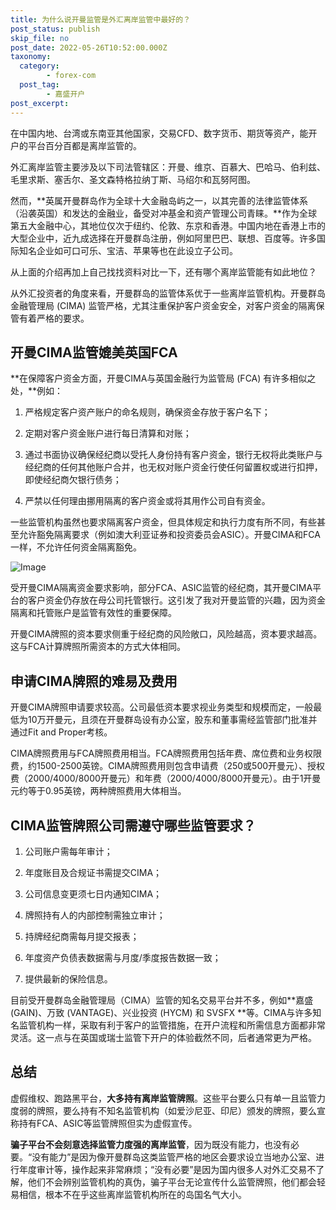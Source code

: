 ```yaml
---
title: 为什么说开曼监管是外汇离岸监管中最好的？
post_status: publish
skip_file: no
post_date: 2022-05-26T10:52:00.000Z
taxonomy:
  category:
        - forex-com
  post_tag:
        - 嘉盛开户
post_excerpt: 
---
```

在中国内地、台湾或东南亚其他国家，交易CFD、数字货币、期货等资产，能开户的平台百分百都是离岸监管的。

外汇离岸监管主要涉及以下司法管辖区：开曼、维京、百慕大、巴哈马、伯利兹、毛里求斯、塞舌尔、圣文森特格拉纳丁斯、马绍尔和瓦努阿图。

然而，**英属开曼群岛作为全球十大金融岛屿之一，以其完善的法律监管体系（沿袭英国）和发达的金融业，备受对冲基金和资产管理公司青睐。**作为全球第五大金融中心，其地位仅次于纽约、伦敦、东京和香港。中国内地在香港上市的大型企业中，近九成选择在开曼群岛注册，例如阿里巴巴、联想、百度等。许多国际知名企业如可口可乐、宝洁、苹果等也在此设立子公司。

从上面的介绍再加上自己找找资料对比一下，还有哪个离岸监管能有如此地位？

从外汇投资者的角度来看，开曼群岛的监管体系优于一些离岸监管机构。开曼群岛金融管理局 (CIMA) 监管严格，尤其注重保护客户资金安全，对客户资金的隔离保管有着严格的要求。

## 开曼CIMA监管媲美英国FCA

**在保障客户资金方面，开曼CIMA与英国金融行为监管局 (FCA) 有许多相似之处，**例如：

1. 严格规定客户资产账户的命名规则，确保资金存放于客户名下；

1. 定期对客户资金账户进行每日清算和对账；

1. 通过书面协议确保经纪商以受托人身份持有客户资金，银行无权将此类账户与经纪商的任何其他账户合并，也无权对账户资金行使任何留置权或进行扣押，即使经纪商欠银行债务；

1. 严禁以任何理由挪用隔离的客户资金或将其用作公司自有资金。

一些监管机构虽然也要求隔离客户资金，但具体规定和执行力度有所不同，有些甚至允许豁免隔离要求（例如澳大利亚证券和投资委员会ASIC）。开曼CIMA和FCA一样，不允许任何资金隔离豁免。

![Image](https://prod-files-secure.s3.us-west-2.amazonaws.com/39ed1227-6d7d-4570-be36-9ccd4a2c4241/bd849744-3fcb-4a37-8312-357962c8f065/image.png?X-Amz-Algorithm=AWS4-HMAC-SHA256&X-Amz-Content-Sha256=UNSIGNED-PAYLOAD&X-Amz-Credential=ASIAZI2LB4663HCACBKT%2F20251003%2Fus-west-2%2Fs3%2Faws4_request&X-Amz-Date=20251003T041345Z&X-Amz-Expires=3600&X-Amz-Security-Token=IQoJb3JpZ2luX2VjEKT%2F%2F%2F%2F%2F%2F%2F%2F%2F%2FwEaCXVzLXdlc3QtMiJHMEUCIQCsuxz5HwXnH5BZ0aO3RG1vakDUVODfpT65R2YYmDQdOwIgLjtsOAFB1%2FO%2BtpoHMtOHOd86kWyArUHX2vnGmZY47Qgq%2FwMIPRAAGgw2Mzc0MjMxODM4MDUiDEUshfZxicmwXsKljSrcA3rppFJHZAlqtaY97g%2BzNyV5n03KGKxJnBLp0gbUhJ%2BYfxFrqX8vg4iTr3FVihNwCaMSjjj3dRvY7eqpqL5IoRAAP23hBnE6UCM%2FW9isitYM4nheIQ%2BXvhsDPj5pJlZFRLd7aRqCU76jdGOGINjDJRTw3sZBftDZewTh4n8%2FnB82Y%2FQuOrOXRxjCIxhXpsW5vC2b6nJCgE%2FXHGHcWHkpxK%2BXGcAQ8jqHN%2FjcQHeXK57JQ7lU5ArVbGmZ2oiGleXv3PhOyTsswlO3n6%2FMa0p43PsaVITu2kQ11gmBb5SdzhOzpKxuJhtsoMtcruaZUj74zAcM4L%2B5Z8K7AnB0%2FA5AQRMqUaiCVLbdc%2Fu%2F0gRh1wV%2BFCe3yaYm9wr59PA%2F4Zxl2JyJaGfU3vC9lSzPSvKKUA0b0E9%2FRC0o1hK4goqPVA5lHENal7VHD6TtFNtThxutr7aIPEgXecJd6WqUaSmpfbxMFY6vFX4ONShrZANNXcEJ9bvnF%2BYRnqC9oiDnhbZc40sv1rB6hWWl1apETKE3Tuy9lS7yRmjHGPMTv8suCJAVHLQ303VHvesRIRI6YWTggZagayvgWgAXZBO%2BukigEuGU6lwcqhgUQuLt%2B69EDfXokf7pc10cNvdMu9KzMJOM%2FcYGOqUBfsptio18t9CsX8PV%2FufBppaA9fPE7rO6h%2FUBc7n%2FWNjrb2Km2Va5u4WjNIIjiDHqMAUXY6LEX22Iw92s5S4Z4ZlrPM7HmfBN%2BNbc5%2FDO0O8F0jJEocLnaTwskpisjWZgIySBSKcZ6m9wdwo3dmIqm%2Bo6OyZzmnPyNCMn76JO4Euf%2ButTshvLI4zc2hebhhjXjdTuDl0d2L6Vw4EuidY%2FGPrJVy2s&X-Amz-Signature=553dce72b4e914478cff537b2951c6b90b4505b7fbabf1fc265bc8981cd3e470&X-Amz-SignedHeaders=host&x-amz-checksum-mode=ENABLED&x-id=GetObject)

受开曼CIMA隔离资金要求影响，部分FCA、ASIC监管的经纪商，其开曼CIMA平台的客户资金仍存放在母公司托管银行。这引发了我对开曼监管的兴趣，因为资金隔离和托管账户是监管有效性的重要保障。

开曼CIMA牌照的资本要求侧重于经纪商的风险敞口，风险越高，资本要求越高。这与FCA计算牌照所需资本的方式大体相同。

## **申请CIMA牌照的难易及费用**

开曼CIMA牌照申请要求较高。公司最低资本要求视业务类型和规模而定，一般最低为10万开曼元，且须在开曼群岛设有办公室，股东和董事需经监管部门批准并通过Fit and Proper考核。

CIMA牌照费用与FCA牌照费用相当。FCA牌照费用包括年费、席位费和业务权限费，约1500-2500英镑。CIMA牌照费用则包含申请费（250或500开曼元）、授权费（2000/4000/8000开曼元）和年费（2000/4000/8000开曼元）。由于1开曼元约等于0.95英镑，两种牌照费用大体相当。

## CIMA监管牌照公司需遵守哪些监管要求？

1. 公司账户需每年审计；

1. 年度账目及合规证书需提交CIMA；

1. 公司信息变更须七日内通知CIMA；

1. 牌照持有人的内部控制需独立审计；

1. 持牌经纪商需每月提交报表；

1. 年度资产负债表数据需与月度/季度报告数据一致；

1. 提供最新的保险信息。

目前受开曼群岛金融管理局（CIMA）监管的知名交易平台并不多，例如**嘉盛 (GAIN)、万致 (VANTAGE)、兴业投资 (HYCM) 和 SVSFX **等。CIMA与许多知名监管机构一样，采取有利于客户的监管措施，在开户流程和所需信息方面都非常灵活。这一点与在英国或瑞士监管下开户的体验截然不同，后者通常更为严格。

## 总结

虚假维权、跑路黑平台，**大多持有离岸监管牌照**。这些平台要么只有单一且监管力度弱的牌照，要么持有不知名监管机构（如爱沙尼亚、印尼）颁发的牌照，要么宣称持有FCA、ASIC等监管牌照但实为虚假宣传。

**骗子平台不会刻意选择监管力度强的离岸监管**，因为既没有能力，也没有必要。“没有能力”是因为像开曼群岛这类监管严格的地区会要求设立当地办公室、进行年度审计等，操作起来非常麻烦；“没有必要”是因为国内很多人对外汇交易不了解，他们不会辨别监管机构的真伪，骗子平台无论宣传什么监管牌照，他们都会轻易相信，根本不在乎这些离岸监管机构所在的岛国名气大小。